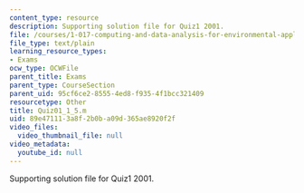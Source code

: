 ```yaml
---
content_type: resource
description: Supporting solution file for Quiz1 2001.
file: /courses/1-017-computing-and-data-analysis-for-environmental-applications-fall-2003/89e471113a8f2b0ba09d365ae8920f2f_Quiz01_1_5.m
file_type: text/plain
learning_resource_types:
- Exams
ocw_type: OCWFile
parent_title: Exams
parent_type: CourseSection
parent_uid: 95cf6ce2-8555-4ed8-f935-4f1bcc321409
resourcetype: Other
title: Quiz01_1_5.m
uid: 89e47111-3a8f-2b0b-a09d-365ae8920f2f
video_files:
  video_thumbnail_file: null
video_metadata:
  youtube_id: null
---
```

Supporting solution file for Quiz1 2001.

